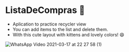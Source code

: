 # ListaDeCompras 📝
- Aplication to practice recycler view
- You can add items to the list and delete them.
- With this cute layout with kittens and lovely colors! 😄


![WhatsApp Video 2021-03-17 at 22 27 58 (1)](https://user-images.githubusercontent.com/73479796/111563334-8c9e3000-8776-11eb-9e03-fc61b3eafb28.gif)

